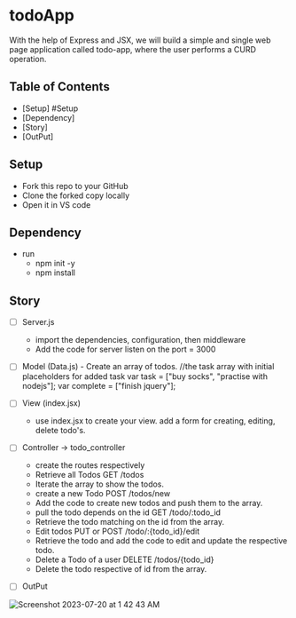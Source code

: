 # todoApp
With the help of Express and JSX, we will build a simple and single web page application called todo-app, where the user performs a CURD operation. 

## Table of Contents 
* [Setup] #Setup
* [Dependency]
* [Story]
* [OutPut]


## Setup 
- Fork this repo to your GitHub
- Clone the forked copy locally
- Open it in VS code
  
## Dependency 
- run
    - npm init -y
    - npm install

## Story
- [ ] Server.js
   -  import the dependencies, configuration, then middleware
   -  Add the code for server listen on the port = 3000
     
- [ ] Model (Data.js)
      - Create an array of todos.
      //the task array with initial placeholders for added task
      var task = ["buy socks", "practise with nodejs"];
      var complete = ["finish jquery"];

- [ ] View  (index.jsx)
   -  use index.jsx to create your view. add a form for creating, editing, delete todo's. 
      
- [ ] Controller -> todo_controller
   -  create the routes respectively 
   -  Retrieve all Todos GET /todos
     -  Iterate the array to show the todos.   
   -  create a new Todo POST /todos/new
     -  Add the code to create new  todos and push them to  the array. 
   -  pull the  todo depends on the id  GET /todo/:todo_id
     - Retrieve  the todo matching on the id from the array.
   -  Edit todos PUT or POST  /todo/:{todo_id}/edit
     -  Retrieve the todo and add the code to edit and update the respective todo. 
   -  Delete a Todo of a user DELETE /todos/{todo_id}
     -  Delete the todo respective of id from the array.
     

-[ ] OutPut 

![Screenshot 2023-07-20 at 1 42 43 AM](https://github.com/CodeSTACKE/todoApp/assets/48188772/ba2f045e-ce2e-4ae8-9b75-224a018a5118)





      
       








